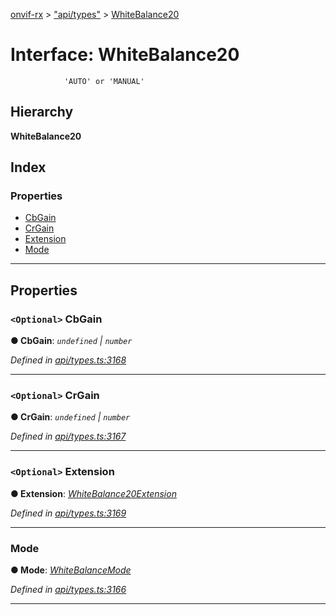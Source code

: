 [onvif-rx](../README.md) > ["api/types"](../modules/_api_types_.md) > [WhiteBalance20](../interfaces/_api_types_.whitebalance20.md)

# Interface: WhiteBalance20

```
            'AUTO' or 'MANUAL'
```

## Hierarchy

**WhiteBalance20**

## Index

### Properties

* [CbGain](_api_types_.whitebalance20.md#cbgain)
* [CrGain](_api_types_.whitebalance20.md#crgain)
* [Extension](_api_types_.whitebalance20.md#extension)
* [Mode](_api_types_.whitebalance20.md#mode)

---

## Properties

<a id="cbgain"></a>

### `<Optional>` CbGain

**● CbGain**: *`undefined` \| `number`*

*Defined in [api/types.ts:3168](https://github.com/patrickmichalina/onvif-rx/blob/f117e44/src/api/types.ts#L3168)*

___
<a id="crgain"></a>

### `<Optional>` CrGain

**● CrGain**: *`undefined` \| `number`*

*Defined in [api/types.ts:3167](https://github.com/patrickmichalina/onvif-rx/blob/f117e44/src/api/types.ts#L3167)*

___
<a id="extension"></a>

### `<Optional>` Extension

**● Extension**: *[WhiteBalance20Extension](_api_types_.whitebalance20extension.md)*

*Defined in [api/types.ts:3169](https://github.com/patrickmichalina/onvif-rx/blob/f117e44/src/api/types.ts#L3169)*

___
<a id="mode"></a>

###  Mode

**● Mode**: *[WhiteBalanceMode](../enums/_api_types_.whitebalancemode.md)*

*Defined in [api/types.ts:3166](https://github.com/patrickmichalina/onvif-rx/blob/f117e44/src/api/types.ts#L3166)*

___

